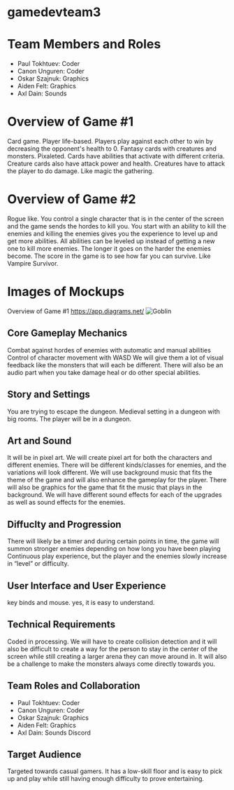 # gamedevteam3

# Team Members and Roles
* Paul Tokhtuev: Coder
* Canon Unguren: Coder
* Oskar Szajnuk: Graphics
* Aiden Felt: Graphics
* Axl Dain: Sounds
# Overview of Game #1
Card game. Player life-based. Players play against each other to win by decreasing the opponent's health to 0. Fantasy cards with creatures and monsters. Pixaleted. Cards have abilities that activate with different criteria. Creature cards also have attack power and health. Creatures have to attack the player to do damage. Like magic the gathering.
# Overview of Game #2
Rogue like. You control a single character that is in the center of the screen and the game sends the hordes to kill you. You start with an ability to kill the enemies and killing the enemies gives you the experience to level up and get more abilities. All abilities can be leveled up instead of getting a new one to kill more enemies. The longer it goes on the harder the enemies become. The score in the game is to see how far you can survive. Like Vampire Survivor.
# Images of Mockups 
Overview of Game #1
https://app.diagrams.net/
![Goblin](https://github.com/user-attachments/assets/54697b71-e64c-49f5-a00f-c641845eb29f)

## Core Gameplay Mechanics
Combat against hordes of enemies with automatic and manual abilities
Control of character movement with WASD
We will give them a lot of visual feedback like the monsters that will each be different. There will also be an audio part when you take damage heal or do other special abilities.
## Story and Settings
You are trying to escape the dungeon.
Medieval setting in a dungeon with big rooms.
The player will be in a dungeon.
## Art and Sound
It will be in pixel art.
We will create pixel art for both the characters and different enemies. There will be different kinds/classes for enemies, and the variations will look different.
We will use background music that fits the theme of the game and will also enhance the gameplay for the player. There will also be graphics for the game that fit the music that plays in the background. We will have different sound effects for each of the upgrades as well as sound effects for the enemies.

## Diffuclty and Progression
There will likely be a timer and during certain points in time, the game will summon stronger enemies depending on how long you have been playing
Continuous play experience, but the player and the enemies slowly increase in “level” or difficulty.
## User Interface and User Experience
key binds and mouse.
yes, it is easy to understand.
## Technical Requirements
Coded in processing.
We will have to create collision detection and it will also be difficult to create a way for the person to stay in the center of the screen while still creating a larger arena they can move around in. It will also be a challenge to make the monsters always come directly towards you. 
## Team Roles and Collaboration
* Paul Tokhtuev: Coder
* Canon Unguren: Coder
* Oskar Szajnuk: Graphics
* Aiden Felt: Graphics
* Axl Dain: Sounds
Discord
## Target Audience
Targeted towards casual gamers.
It has a low-skill floor and is easy to pick up and play while still having enough difficulty to prove entertaining. 
